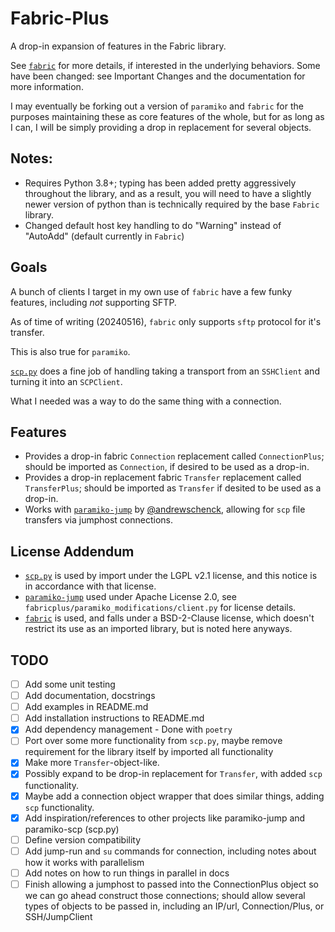 # Fabric-Plus

A drop-in expansion of features in the Fabric library.

See [`fabric`](https://github.com/fabric/fabric) for more details, if interested in the underlying behaviors. Some have been changed: see Important Changes and the documentation for more information.

I may eventually be forking out a version of `paramiko` and `fabric` for the purposes maintaining these as core features of the whole, but for as long as I can, I will be simply providing a drop in replacement for several objects.

## Notes:

- Requires Python 3.8+; typing has been added pretty aggressively throughout the library, and as a result, you will need to have a slightly newer version of python than is technically required by the base `Fabric` library.
- Changed default host key handling to do "Warning" instead of "AutoAdd" (default currently in `Fabric`)

## Goals

A bunch of clients I target in my own use of `fabric` have a few funky features, including *not* supporting SFTP.

As of time of writing (20240516), `fabric` only supports `sftp` protocol for it's transfer.

This is also true for `paramiko`.

[`scp.py`](https://github.com/jbardin/scp.py) does a fine job of handling taking a transport from an `SSHClient` and turning it into an `SCPClient`.

What I needed was a way to do the same thing with a connection.

## Features

- Provides a drop-in fabric `Connection` replacement called `ConnectionPlus`; should be imported as `Connection`, if desired to be used as a drop-in.
- Provides a drop-in replacement fabric `Transfer` replacement called `TransferPlus`; should be imported as `Transfer` if desited to be used as a drop-in.
- Works with [`paramiko-jump`](https://github.com/andrewschenck/paramiko-jump) by [@andrewschenck](https://github.com/andrewschenck), allowing for `scp` file transfers via jumphost connections.

## License Addendum

- [`scp.py`](https://github.com/jbardin/scp.py) is used by import under the LGPL v2.1 license, and this notice is in accordance with that license.
- [`paramiko-jump`](https://github.com/andrewschenck/paramiko-jump) used under Apache License 2.0, see `fabricplus/paramiko_modifications/client.py` for license details.
- [`fabric`](https://github.com/fabric/fabric) is used, and falls under a BSD-2-Clause license, which doesn't restrict its use as an imported library, but is noted here anyways.

## TODO

- [ ] Add some unit testing
- [ ] Add documentation, docstrings
- [ ] Add examples in README.md
- [ ] Add installation instructions to README.md
- [x] Add dependency management - Done with `poetry`
- [ ] Port over some more functionality from `scp.py`, maybe remove requirement for the library itself by imported all functionality
- [x] Make more `Transfer`-object-like.
- [x] Possibly expand to be drop-in replacement for `Transfer`, with added `scp` functionality.
- [x] Maybe add a connection object wrapper that does similar things, adding `scp` functionality.
- [x] Add inspiration/references to other projects like paramiko-jump and paramiko-scp (scp.py)
- [ ] Define version compatibility
- [ ] Add jump-run and `su` commands for connection, including notes about how it works with parallelism
- [ ] Add notes on how to run things in parallel in docs
- [ ] Finish allowing a jumphost to passed into the ConnectionPlus object so we can go ahead construct those connections; should allow several types of objects to be passed in, including an IP/url, Connection/Plus, or SSH/JumpClient